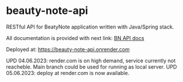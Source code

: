 # beauty-note-api

RESTful API for BeatyNote application written with Java/Spring stack.

All documentation is provided with next link: [BN API docs](https://docs.google.com/spreadsheets/d/1R8WJNzF85Nf-UzjpF8oHJVxRNPTg3F1v/edit?usp=sharing&ouid=117519600555918462372&rtpof=true&sd=true)

Deployed at: https://beauty-note-api.onrender.com

UPD 04.06.2023: render.com is on high demand, service currently not reacheble. Main branch could be used for running as local server.
UPD 05.06.2023: deploy at render.com is now available.
